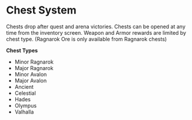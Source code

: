 # Chest System

Chests drop after quest and arena victories. Chests can be opened at any time from the inventory screen. Weapon and Armor rewards are limited by chest type. (Ragnarok Ore is only available from Ragnarok chests)

**Chest Types**

* Minor Ragnarok
* Major Ragnarok
* Minor Avalon
* Major Avalon
* Ancient
* Celestial
* Hades
* Olympus
* Valhalla
